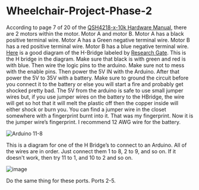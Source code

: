 # Wheelchair-Project-Phase-2
According to page 7 of 20 of the [QSH4218-x-10k Hardware Manual](https://www.analog.com/media/en/technical-documentation/data-sheets/QSH4218-x-10k_datasheet_rev1.50.pdf), there are 2 motors within the motor. Motor A and motor B. Motor A has a black positive terminal wire. Motor A has a Green negative terminal wire. Motor B has a red positive terminal wire. Motor B has a blue negative terminal wire. [Here](https://www.google.com/url?sa=i&url=https%3A%2F%2Fwww.researchgate.net%2Ffigure%2FIllustration-of-L298N-Dual-H-Bridge-Motor-Driver_fig2_335517346&psig=AOvVaw0HzKqPoM5GE7oi2Lza4_Xu&ust=1710249787142000&source=images&cd=vfe&opi=89978449&ved=0CBEQjRxqFwoTCNjY24yn7IQDFQAAAAAdAAAAABAD) is a good diagram of the H-Bridge labeled by [Research Gate](https://www.researchgate.net/figure/Illustration-of-L298N-Dual-H-Bridge-Motor-Driver_fig2_335517346). This is the H bridge in the diagram. Make sure that black is with green and red is with blue. Then wire the logic pins to the arduino. Make sure not to mess with the enable pins. Then power the 5V IN with the Arduino. After that power the 5V to 35V with a battery. Make sure to ground the circuit before you connect it to the battery or else you will start a fire and probably get shocked pretty bad. The 5V from the arduino is safe to use small jumper wires but, if you use jumper wires on the battery to the HBridge, the wire will get so hot that it will melt the plastic off then the copper inside will either shock or burn you. You can find a jumper wire in the closet somewhere with a fingerprint burnt into it. That was my fingerprint. Now it is the jumper wire’s fingerprint. I recommend 12 AWG wire for the battery.

![Arduino 11-8](https://github.com/FWBHS-Engineering/Wheelchair-Project-Phase-2/assets/39282164/78a9dc1c-5752-40bd-bde1-21e1deb546f7)

This is a diagram for one of the H Bridge’s to connect to an Arduino. All of the wires are in order. Just connect them 1 to 8, 2 to 9, and so on. If it doesn't work, then try 11 to 1, and 10 to 2 and so on.

![image](https://github.com/FWBHS-Engineering/Wheelchair-Project-Phase-2/assets/39282164/5182c29d-f0a5-493b-a85d-43f36cdecb5a)

Do the same thing for these ports. Ports 2-5.
